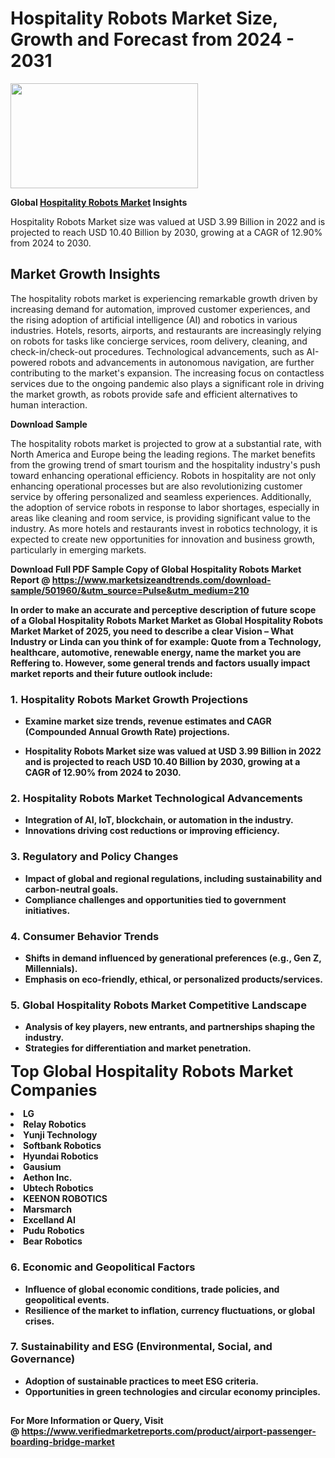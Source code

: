 <H1>Hospitality Robots Market Size, Growth and Forecast from 2024 - 2031</H1><img class="aligncenter size-medium wp-image-584254" src="https://thirdeyenews.in/wp-content/uploads/2024/09/Global-Market-Research-300x168.jpeg" alt="" width="300" height="168" /><p><strong>Global&nbsp;<a href="https://www.marketsizeandtrends.com/download-sample/501960/&amp;utm_source=Pulse&amp;utm_medium=210">Hospitality Robots Market</a> Insights</strong></p><p>Hospitality Robots Market size was valued at USD 3.99 Billion in 2022 and is projected to reach USD 10.40 Billion by 2030, growing at a CAGR of 12.90% from 2024 to 2030.</p><p><h2>Market Growth Insights</h2> <p>The hospitality robots market is experiencing remarkable growth driven by increasing demand for automation, improved customer experiences, and the rising adoption of artificial intelligence (AI) and robotics in various industries. Hotels, resorts, airports, and restaurants are increasingly relying on robots for tasks like concierge services, room delivery, cleaning, and check-in/check-out procedures. Technological advancements, such as AI-powered robots and advancements in autonomous navigation, are further contributing to the market's expansion. The increasing focus on contactless services due to the ongoing pandemic also plays a significant role in driving the market growth, as robots provide safe and efficient alternatives to human interaction.</p> <p><strong>Download Sample</strong></p> <p>The hospitality robots market is projected to grow at a substantial rate, with North America and Europe being the leading regions. The market benefits from the growing trend of smart tourism and the hospitality industry's push toward enhancing operational efficiency. Robots in hospitality are not only enhancing operational processes but are also revolutionizing customer service by offering personalized and seamless experiences. Additionally, the adoption of service robots in response to labor shortages, especially in areas like cleaning and room service, is providing significant value to the industry. As more hotels and restaurants invest in robotics technology, it is expected to create new opportunities for innovation and business growth, particularly in emerging markets.</p> <p><strong></p><p><span class=""><strong>Download Full PDF Sample Copy of Global Hospitality Robots Market Report</strong> @ <a href="https://www.marketsizeandtrends.com/download-sample/501960/&amp;utm_source=Pulse&amp;utm_medium=210" target="_blank">https://www.marketsizeandtrends.com/download-sample/501960/&amp;utm_source=Pulse&amp;utm_medium=210</a></span></p><p>In order to make an accurate and perceptive description of future scope of a Global&nbsp;Hospitality Robots Market Market as Global&nbsp;Hospitality Robots Market Market of 2025, you need to describe a clear Vision &ndash; What Industry or Linda can you think of for example: Quote from a Technology, healthcare, automotive, renewable energy, name the market you are Reffering to. However, some general trends and factors usually impact market reports and their future outlook include:</p><h3>1.&nbsp;<strong>Hospitality Robots Market Growth Projections</strong></h3><ul><li>Examine market size trends, revenue estimates and CAGR (Compounded Annual Growth Rate) projections.</li><li><p>Hospitality Robots Market size was valued at USD 3.99 Billion in 2022 and is projected to reach USD 10.40 Billion by 2030, growing at a CAGR of 12.90% from 2024 to 2030.</p></li></ul><h3>2.&nbsp;<strong>Hospitality Robots Market Technological Advancements</strong></h3><ul><li>Integration of AI, IoT, blockchain, or automation in the industry.</li><li>Innovations driving cost reductions or improving efficiency.</li></ul><h3>3.&nbsp;<strong>Regulatory and Policy Changes</strong></h3><ul><li>Impact of global and regional regulations, including sustainability and carbon-neutral goals.</li><li>Compliance challenges and opportunities tied to government initiatives.</li></ul><h3>4.&nbsp;<strong>Consumer Behavior Trends</strong></h3><ul><li>Shifts in demand influenced by generational preferences (e.g., Gen Z, Millennials).</li><li>Emphasis on eco-friendly, ethical, or personalized products/services.</li></ul><h3>5.&nbsp;<strong>Global Hospitality Robots Market Competitive Landscape</strong></h3><ul><li>Analysis of key players, new entrants, and partnerships shaping the industry.</li><li>Strategies for differentiation and market penetration.</li></ul><p data-pm-slice="1 1 []"><span style="color: inherit; font-family: inherit; font-size: 25px;">Top Global Hospitality Robots Market Companies</span></p><div class="" data-test-id=""><p><li>LG</li><li> Relay Robotics</li><li> Yunji Technology</li><li> Softbank Robotics</li><li> Hyundai Robotics</li><li> Gausium</li><li> Aethon Inc.</li><li> Ubtech Robotics</li><li> KEENON ROBOTICS</li><li> Marsmarch</li><li> Excelland AI</li><li> Pudu Robotics</li><li> Bear Robotics</li></p></div><h3>6.&nbsp;<strong>Economic and Geopolitical Factors</strong></h3><ul><li>Influence of global economic conditions, trade policies, and geopolitical events.</li><li>Resilience of the market to inflation, currency fluctuations, or global crises.</li></ul><h3>7.&nbsp;<strong>Sustainability and ESG (Environmental, Social, and Governance)</strong></h3><ul><li>Adoption of sustainable practices to meet ESG criteria.</li><li>Opportunities in green technologies and circular economy principles.</li></ul><h2><strong style="font-size: 14px;">For More Information or Query, Visit @&nbsp;</strong><a style="background-color: #ffffff; font-size: 14px;" href="https://www.marketsizeandtrends.com/report/hospitality-robots-market/" target="_blank">https://www.verifiedmarketreports.com/product/airport-passenger-boarding-bridge-market</a></h2>
